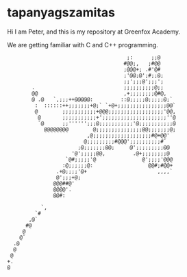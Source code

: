 # tapanyagszamitas

Hi I am Peter, and this is my repository at Greenfox Academy.

We are getting familiar with C and C++ programming.

                                                                        
                                           ;:      ;;@                            
                                          #@@;,   ;#@@                            
                                          ;@@@+; .#'@#                            
                                          ;'@@;@';#;;@;                           
                                          ;;';;;@';;;';                           
            .                             ;;;;;;;;;;@;;                           
            @@                            ,+;;;;;;;;@#@,                          
            @ .@   `,;;;++@@@@@:         ::@;;;;;@;;;;;@;`                        
             :  ::::::++;;;;;;;+@;` `+@+;;;;;;;;;;;;;;;;@@`                       
             @        ;;;;;;;;;;;+@@@;;;;;;;;;;;;;;;;;;'@@,                       
              @       ;;;;;;;;;;;+';;;;;;;;;;;;;;;;;;;;;''@                       
              `@      ;;'''''';;;@;;;;;;;;;;;'@;;;;;;;;;;;@                       
                @@@@@@@@        @;;;;;;;;;;;;;;;@@;;;;;;;@;                       
                              ,@;;;;;;;;;;;;;;;;;;;#@+@@'                         
                             @;;;;;;;;;#@@@';;;;;;;;;;#`                          
                           ;@;;;;;;;@@;     @';;;;;;;;;@@                         
                         '@';;;;;@@,         .@+;;;;;;;;@                         
                       `@#;;;;;'@               @';;;;'@@@                        
                      :@;;;;;;@:                  @@#;#@@+                        
                    .+@;;;;'@+                       ,,,,`                        
                    @';;;+@;                                                      
                   @@@##@'                                                        
                   @@@@'.                                                         
                   @@#:                                                           
                                                                                  
               `,                                                                 
             `#                                                                   
           ,@`                                                                    
          #@                                                                      
         @                                                                        
        @`                                                                        
      .@                                                                          
      @                                                             
     @                                                 
    +.                                         
    @                            
                
       